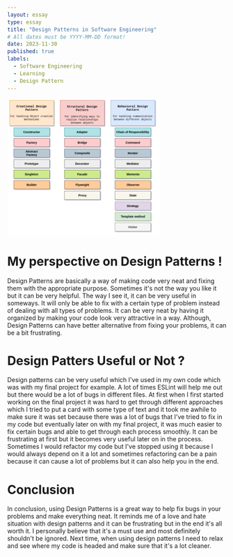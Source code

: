 ```yaml
---
layout: essay
type: essay
title: "Design Patterns in Software Engineering"
# All dates must be YYYY-MM-DD format!
date: 2023-11-30
published: true
labels:
  - Software Engineering
  - Learning
  - Design Pattern
---
```


<img width="350px" class="rounded float-start pe-4" src="../img/design-patterns-image-1.png">

# My perspective on Design Patterns ! 

Design Patterns are basically a way of making code very neat and fixing them with the appropriate purpose. Sometimes it's not the way you like it but it can be very helpful. The way I see it, it can be very useful in someways. It will only be able to fix with a certain type of problem instead of dealing with all types of problems. It can be very neat by having it organized by making your code look very attractive in a way. Although, Design Patterns can have better alternative from fixing your problems, it can be a bit frustrating. 

# Design Patters Useful or Not ?

Design patterns can be very useful which I've used in my own code which was with my final project for example. A lot of times ESLint will help me out but there would be a lot of bugs in different files. At first when I first started working on the final project it was hard to get through different approaches which I tried to put a card with some type of text and it took me awhile to make sure it was set because there was a lot of bugs that I've tried to fix in my code but eventually later on with my final project, it was much easier to fix certain bugs and able to get through each process smoothly. It can be frustrating at first but it becomes very useful later on in the process. Sometimes I would refactor my code but I've stopped using it because I would always depend on it a lot and sometimes refactoring can be a pain because it can cause a lot of problems but it can also help you in the end.  

# Conclusion

In conclusion, using Design Patterns is a great way to help fix bugs in your problems and make everything neat. It reminds me of a love and hate situation with design patterns and it can be frustrating but in the end it's all worth it. I personally believe that it's a must use and most definitely shouldn't be ignored. Next time, when using design patterns I need to relax and see where my code is headed and make sure that it's a lot cleaner. 
